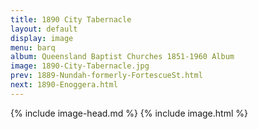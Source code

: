 ```yaml
---
title: 1890 City Tabernacle
layout: default
display: image
menu: barq
album: Queensland Baptist Churches 1851-1960 Album
image: 1890-City-Tabernacle.jpg
prev: 1889-Nundah-formerly-FortescueSt.html
next: 1890-Enoggera.html
---
```

{% include image-head.md %}
{% include image.html %}